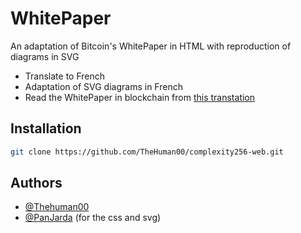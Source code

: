 # WhitePaper
An adaptation of Bitcoin's WhitePaper in HTML with reproduction of diagrams in SVG

- Translate to French
- Adaptation of SVG diagrams in French
- Read the WhitePaper in blockchain from [this transtation](https://www.blockchain.com/explorer/transactions/btc/54e48e5f5c656b26c3bca14a8c95aa583d07ebe84dde3b7dd4a78f4e4186e713)

## Installation
```bash  
git clone https://github.com/TheHuman00/complexity256-web.git
```



## Authors

- [@Thehuman00](https://github.com/TheHuman00)
- [@PanJarda](https://github.com/PanJarda/bitcoin_whitepaper) (for the css and svg)
